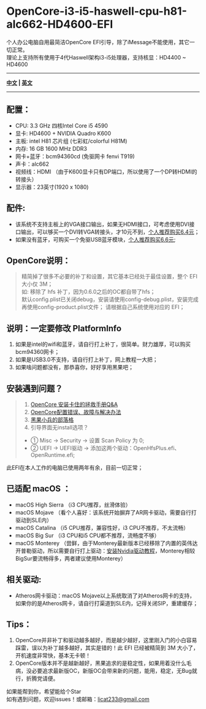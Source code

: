 # OpenCore-i3-i5-haswell-cpu-h81-alc662-HD4600-EFI
个人办公电脑自用最简洁OpenCore EFI引导，除了iMessage不能使用，其它一切正常。  
理论上支持所有使用于4代Haswell架构i3-i5处理器，支持核显：HD4400 ~ HD4600  

----

**[中文](https://github.com/licat233/EFI-OpenCore-i3-i5-haswell-cpu-h81-alc662-HD4600/blob/main/README-zh.md) | [英文](https://github.com/licat233/EFI-OpenCore-i3-i5-haswell-cpu-h81-alc662-HD4600/blob/main/README.md)**

----

## 配置：
* CPU: 3.3 GHz 四核Intel Core i5 4590  
* 显卡: HD4600 + NVIDIA Quadro K600 
* 主板: intel H81 芯片组 (七彩虹/colorful H81M)   
* 内存: 16 GB 1600 MHz DDR3  
* 网卡+蓝牙：bcm94360cd (免驱网卡 fenvi T919)  
* 声卡：alc662  
* 视频线：HDMI （由于K600显卡只有DP端口，所以使用了一个DP转HDMI的转接头）  
* 显示器：23英寸(1920 x 1080)  

## 配件:
* 该系统不支持主板上的VGA接口输出，如果无HDMI接口，可考虑使用DVI接口输出，可以够买一个DVI转VGA转接头，才10元不到，[个人推荐购买6.4元](https://detail.tmall.com/item.htm?id=542894961035)；
* 如果没有蓝牙，可购买一个免驱USB蓝牙模块，[个人推荐购买6.6元](https://item.taobao.com/item.htm?id=560155262998);

## OpenCore说明：

> 精简掉了很多不必要的补丁和设置，其它基本已经处于最佳设置，整个 EFI 大小仅 3M；  
> 如: 移除了 hfs 补丁，因为0.6.0之后的OC都自带了hfs；  
> 默认config.plist已关闭debug，安装请使用config-debug.plist，安装完成再使用config-product.plist文件；
> 请根据自己系统使用对应的 EFI；


## 说明：一定要修改 PlatformInfo  

1. 如果是intel的wifi和蓝牙，请自行打上补丁，很简单。财力雄厚，可以购买bcm94360网卡；
2. 如果是USB3.0不支持，请自行打上补丁，网上教程一大把；
3. 如果啥问题都没有，那恭喜你，好好享用黑果吧；

## 安装遇到问题？

> 1. [OpenCore 安装卡住的拯救手册Q&A](https://heipg.cn/tutorial/opencore-install-errors-handbook.html)
> 2. [OpenCore配置错误、故障与解决办法](https://shuiyunxc.github.io/2020/04/06/Faults/index)
> 3. [黑果小兵的部落格](https://blog.daliansky.net/)
> 4. 引导界面无install选项？  
> * ①  Misc -> Security -> 设置 Scan Policy 为 0;
> * ②  UEFI -> UEFI驱动 -> 添加这两个驱动：OpenHfsPlus.efi、OpenRuntime.efi;

此EFI在本人工作的电脑已使用两年有余，目前一切正常；

## 已适配 macOS ：  

  - macOS High Sierra （i3 CPU推荐，丝滑体验）
  - macOS Mojave （看个人喜好：该系统开始摒弃了AR网卡驱动，需要自行打驱动到SLE内）
  - macOS Catalina （i5 CPU推荐，兼容性好，i3 CPU不推荐，不太流畅）
  - macOS Big Sur （i3 CPU和i5 CPU都不推荐，流畅度不够）
  - macOS Monterey （尝鲜，由于Monterey最新版本已经移除了内置的英伟达开普勒驱动，所以需要自行打上驱动：[安装Nvidia驱动教程](https://github.com/chris1111/Geforce-Kepler-patcher)，Monterey相较BigSur要流畅得多，两者建议使用Monterey）

## 相关驱动:  

* Atheros网卡驱动：macOS Mojave以上系统取消了对Atheros网卡的支持，如果你的是Atheros网卡，请自行打渠道到SLE内，记得关闭SIP，重建缓存；

## Tips：  

1.  OpenCore并非补丁和驱动越多越好，而是越少越好，这里刚入门的小白容易踩雷，误以为补丁越多越好，其实是错的！此 EFI 已经被精简到 3M 大小了，开机速度非常快，基本无卡顿！  
2.  OpenCore版本并不是越新越好，黑果追求的是稳定性，如果用着没什么毛病，没必要追求最新版OC，新版OC会带来新的问题，能用，稳定，无Bug就行，折腾党请便。  

如果能帮到你，希望能给个Star  
如有遇到问题，欢迎issues！或邮箱：licat233@gmail.com
